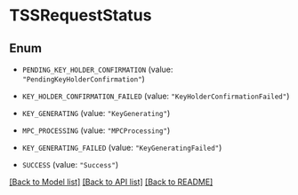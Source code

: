 # TSSRequestStatus

## Enum


* `PENDING_KEY_HOLDER_CONFIRMATION` (value: `"PendingKeyHolderConfirmation"`)

* `KEY_HOLDER_CONFIRMATION_FAILED` (value: `"KeyHolderConfirmationFailed"`)

* `KEY_GENERATING` (value: `"KeyGenerating"`)

* `MPC_PROCESSING` (value: `"MPCProcessing"`)

* `KEY_GENERATING_FAILED` (value: `"KeyGeneratingFailed"`)

* `SUCCESS` (value: `"Success"`)


[[Back to Model list]](../README.md#documentation-for-models) [[Back to API list]](../README.md#documentation-for-api-endpoints) [[Back to README]](../README.md)


